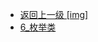 - [返回上一级 [img]](后端/JavaNote/2_Java(书栈)/3_面对对象编程/2_Java核心类/img/)
- [6_枚举类](后端/JavaNote/2_Java(书栈)/3_面对对象编程/2_Java核心类/img/6_枚举类/)
